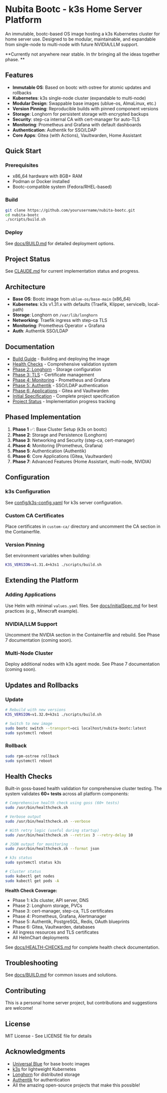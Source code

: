 # Nubita Bootc - k3s Home Server Platform

An immutable, bootc-based OS image hosting a k3s Kubernetes cluster for home server use. Designed to be modular, maintainable, and expandable from single-node to multi-node with future NVIDIA/LLM support.

**Currently not anywhere near stable. In thr bringing all the ideas together phase. **

## Features

- **Immutable OS**: Based on bootc with ostree for atomic updates and rollbacks
- **Kubernetes**: k3s single-node cluster (expandable to multi-node)
- **Modular Design**: Swappable base images (ublue-os, AlmaLinux, etc.)
- **Version Pinning**: Reproducible builds with pinned component versions
- **Storage**: Longhorn for persistent storage with encrypted backups
- **Security**: step-ca internal CA with cert-manager for auto-TLS
- **Monitoring**: Prometheus and Grafana with default dashboards
- **Authentication**: Authentik for SSO/LDAP
- **Core Apps**: Gitea (with Actions), Vaultwarden, Home Assistant

## Quick Start

### Prerequisites

- x86_64 hardware with 8GB+ RAM
- Podman or Docker installed
- Bootc-compatible system (Fedora/RHEL-based)

### Build

```bash
git clone https://github.com/yourusername/nubita-bootc.git
cd nubita-bootc
./scripts/build.sh
```

### Deploy

See [docs/BUILD.md](docs/BUILD.md) for detailed deployment options.

## Project Status

See [CLAUDE.md](CLAUDE.md) for current implementation status and progress.

## Architecture

- **Base OS**: Bootc image from `ublue-os/base-main` (x86_64)
- **Kubernetes**: k3s v1.31.x with defaults (Traefik, Klipper, servicelb, local-path)
- **Storage**: Longhorn on `/var/lib/longhorn`
- **Networking**: Traefik ingress with step-ca TLS
- **Monitoring**: Prometheus Operator + Grafana
- **Auth**: Authentik SSO/LDAP

## Documentation

- [Build Guide](docs/BUILD.md) - Building and deploying the image
- [Health Checks](docs/HEALTH-CHECKS.md) - Comprehensive validation system
- [Phase 2: Longhorn](docs/PHASE2-LONGHORN.md) - Storage configuration
- [Phase 3: TLS](docs/PHASE3-TLS.md) - Certificate management
- [Phase 4: Monitoring](docs/PHASE4-MONITORING.md) - Prometheus and Grafana
- [Phase 5: Authentik](docs/PHASE5-AUTHENTIK.md) - SSO/LDAP authentication
- [Phase 6: Applications](docs/PHASE6-APPLICATIONS.md) - Gitea and Vaultwarden
- [Initial Specification](docs/initialSpec.md) - Complete project specification
- [Project Status](CLAUDE.md) - Implementation progress tracking

## Phased Implementation

1. **Phase 1** ✅: Base Cluster Setup (k3s on bootc)
2. **Phase 2**: Storage and Persistence (Longhorn)
3. **Phase 3**: Networking and Security (step-ca, cert-manager)
4. **Phase 4**: Monitoring (Prometheus, Grafana)
5. **Phase 5**: Authentication (Authentik)
6. **Phase 6**: Core Applications (Gitea, Vaultwarden)
7. **Phase 7**: Advanced Features (Home Assistant, multi-node, NVIDIA)

## Configuration

### k3s Configuration

See [config/k3s-config.yaml](config/k3s-config.yaml) for k3s server configuration.

### Custom CA Certificates

Place certificates in `custom-ca/` directory and uncomment the CA section in the Containerfile.

### Version Pinning

Set environment variables when building:

```bash
K3S_VERSION=v1.31.4+k3s1 ./scripts/build.sh
```

## Extending the Platform

### Adding Applications

Use Helm with minimal `values.yaml` files. See [docs/initialSpec.md](docs/initialSpec.md) for best practices (e.g., Minecraft example).

### NVIDIA/LLM Support

Uncomment the NVIDIA section in the Containerfile and rebuild. See Phase 7 documentation (coming soon).

### Multi-Node Cluster

Deploy additional nodes with k3s agent mode. See Phase 7 documentation (coming soon).

## Updates and Rollbacks

### Update

```bash
# Rebuild with new versions
K3S_VERSION=v1.32.0+k3s1 ./scripts/build.sh

# Switch to new image
sudo bootc switch --transport=oci localhost/nubita-bootc:latest
sudo systemctl reboot
```

### Rollback

```bash
sudo rpm-ostree rollback
sudo systemctl reboot
```

## Health Checks

Built-in goss-based health validation for comprehensive cluster testing. The system validates **60+ tests** across all platform components:

```bash
# Comprehensive health check using goss (60+ tests)
sudo /usr/bin/healthcheck.sh

# Verbose output
sudo /usr/bin/healthcheck.sh --verbose

# With retry logic (useful during startup)
sudo /usr/bin/healthcheck.sh --retries 3 --retry-delay 10

# JSON output for monitoring
sudo /usr/bin/healthcheck.sh --format json

# k3s status
sudo systemctl status k3s

# Cluster status
sudo kubectl get nodes
sudo kubectl get pods -A
```

**Health Check Coverage:**
- Phase 1: k3s cluster, API server, DNS
- Phase 2: Longhorn storage, PVCs
- Phase 3: cert-manager, step-ca, TLS certificates
- Phase 4: Prometheus, Grafana, Alertmanager
- Phase 5: Authentik, PostgreSQL, Redis, OAuth blueprints
- Phase 6: Gitea, Vaultwarden, databases
- All ingress resources and TLS certificates
- All HelmChart deployments

See [docs/HEALTH-CHECKS.md](docs/HEALTH-CHECKS.md) for complete health check documentation.

## Troubleshooting

See [docs/BUILD.md](docs/BUILD.md) for common issues and solutions.

## Contributing

This is a personal home server project, but contributions and suggestions are welcome!

## License

MIT License - See LICENSE file for details

## Acknowledgments

- [Universal Blue](https://universal-blue.org/) for base bootc images
- [k3s](https://k3s.io/) for lightweight Kubernetes
- [Longhorn](https://longhorn.io/) for distributed storage
- [Authentik](https://goauthentik.io/) for authentication
- All the amazing open-source projects that make this possible!
